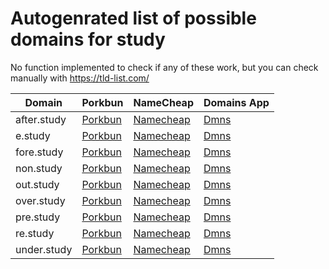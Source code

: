# Autogenrated list of possible domains for study

No function implemented to check if any of these work, but you can check manually with https://tld-list.com/

| Domain | Porkbun | NameCheap | Domains App |
|---|---|---|---|
| after.study | [Porkbun](https://porkbun.com/checkout/search?prb=e814663da1&tlds=&idnLanguage=&search=search&q=after.study) | [Namecheap](https://www.namecheap.com/domains/registration/results/?domain=after.study) | [Dmns](https://dmns.app/domains?q=after.study) |
| e.study | [Porkbun](https://porkbun.com/checkout/search?prb=e814663da1&tlds=&idnLanguage=&search=search&q=e.study) | [Namecheap](https://www.namecheap.com/domains/registration/results/?domain=e.study) | [Dmns](https://dmns.app/domains?q=e.study) |
| fore.study | [Porkbun](https://porkbun.com/checkout/search?prb=e814663da1&tlds=&idnLanguage=&search=search&q=fore.study) | [Namecheap](https://www.namecheap.com/domains/registration/results/?domain=fore.study) | [Dmns](https://dmns.app/domains?q=fore.study) |
| non.study | [Porkbun](https://porkbun.com/checkout/search?prb=e814663da1&tlds=&idnLanguage=&search=search&q=non.study) | [Namecheap](https://www.namecheap.com/domains/registration/results/?domain=non.study) | [Dmns](https://dmns.app/domains?q=non.study) |
| out.study | [Porkbun](https://porkbun.com/checkout/search?prb=e814663da1&tlds=&idnLanguage=&search=search&q=out.study) | [Namecheap](https://www.namecheap.com/domains/registration/results/?domain=out.study) | [Dmns](https://dmns.app/domains?q=out.study) |
| over.study | [Porkbun](https://porkbun.com/checkout/search?prb=e814663da1&tlds=&idnLanguage=&search=search&q=over.study) | [Namecheap](https://www.namecheap.com/domains/registration/results/?domain=over.study) | [Dmns](https://dmns.app/domains?q=over.study) |
| pre.study | [Porkbun](https://porkbun.com/checkout/search?prb=e814663da1&tlds=&idnLanguage=&search=search&q=pre.study) | [Namecheap](https://www.namecheap.com/domains/registration/results/?domain=pre.study) | [Dmns](https://dmns.app/domains?q=pre.study) |
| re.study | [Porkbun](https://porkbun.com/checkout/search?prb=e814663da1&tlds=&idnLanguage=&search=search&q=re.study) | [Namecheap](https://www.namecheap.com/domains/registration/results/?domain=re.study) | [Dmns](https://dmns.app/domains?q=re.study) |
| under.study | [Porkbun](https://porkbun.com/checkout/search?prb=e814663da1&tlds=&idnLanguage=&search=search&q=under.study) | [Namecheap](https://www.namecheap.com/domains/registration/results/?domain=under.study) | [Dmns](https://dmns.app/domains?q=under.study) |
